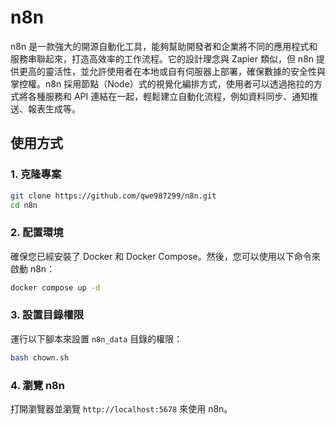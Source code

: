 # n8n

n8n 是一款強大的開源自動化工具，能夠幫助開發者和企業將不同的應用程式和服務串聯起來，打造高效率的工作流程。它的設計理念與 Zapier 類似，但 n8n 提供更高的靈活性，並允許使用者在本地或自有伺服器上部署，確保數據的安全性與掌控權。n8n 採用節點（Node）式的視覺化編排方式，使用者可以透過拖拉的方式將各種服務和 API 連結在一起，輕鬆建立自動化流程，例如資料同步、通知推送、報表生成等。

## 使用方式

### 1. 克隆專案

```bash
git clone https://github.com/qwe987299/n8n.git
cd n8n
```

### 2. 配置環境

確保您已經安裝了 Docker 和 Docker Compose。然後，您可以使用以下命令來啟動 n8n：

```bash
docker compose up -d
```

### 3. 設置目錄權限

運行以下腳本來設置 `n8n_data` 目錄的權限：

```bash
bash chown.sh
```

### 4. 瀏覽 n8n

打開瀏覽器並瀏覽 `http://localhost:5678` 來使用 n8n。
